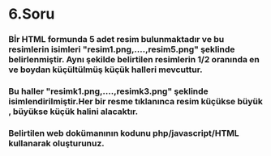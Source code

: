 # **6.Soru**

### Bİr HTML formunda 5 adet resim bulunmaktadır ve bu resimlerin isimleri **"resim1.png,....,resim5.png"** şeklinde belirlenmiştir. Aynı şekilde belirtilen resimlerin 1/2 oranında en ve boydan küçültülmüş küçük halleri mevcuttur.

### Bu haller **"resimk1.png,....,resimk3.png"** şeklinde isimlendirilmiştir.Her bir resme tıklanınca resim küçükse büyük , büyükse küçük halini alacaktır.

### Belirtilen web dokümanının kodunu **php/javascript/HTML** kullanarak oluşturunuz.
